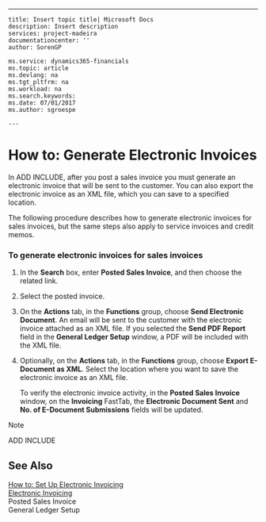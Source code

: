 ---
    title: Insert topic title| Microsoft Docs
    description: Insert description
    services: project-madeira
    documentationcenter: ''
    author: SorenGP

    ms.service: dynamics365-financials
    ms.topic: article
    ms.devlang: na
    ms.tgt_pltfrm: na
    ms.workload: na
    ms.search.keywords:
    ms.date: 07/01/2017
    ms.author: sgroespe

    ---
# How to: Generate Electronic Invoices
In ADD INCLUDE<!--[!INCLUDE[navnow](../../includes/navnow_md.md)]-->, after you post a sales invoice you must generate an electronic invoice that will be sent to the customer. You can also export the electronic invoice as an XML file, which you can save to a specified location.  
  
 The following procedure describes how to generate electronic invoices for sales invoices, but the same steps also apply to service invoices and credit memos.  
  
### To generate electronic invoices for sales invoices  
  
1.  In the **Search** box, enter **Posted Sales Invoice**, and then choose the related link.  
  
2.  Select the posted invoice.  
  
3.  On the **Actions** tab, in the **Functions** group, choose **Send Electronic Document**. An email will be sent to the customer with the electronic invoice attached as an XML file. If you selected the **Send PDF Report** field in the **General Ledger Setup** window, a PDF will be included with the XML file.  
  
4.  Optionally, on the **Actions** tab, in the **Functions** group, choose **Export E-Document as XML**. Select the location where you want to save the electronic invoice as an XML file.  
  
     To verify the electronic invoice activity, in the **Posted Sales Invoice** window, on the **Invoicing** FastTab, the **Electronic Document Sent** and **No. of E-Document Submissions** fields will be updated.  
  
> [!NOTE]  
>  ADD INCLUDE<!--[!INCLUDE[bp_refimplementation](../../includes/bp_refimplementation_md.md)]-->  
  
## See Also  
 [How to: Set Up Electronic Invoicing](../FullExperience/how-to-set-up-electronic-invoicing.md)   
 [Electronic Invoicing](../FullExperience/electronic-invoicing.md)   
 Posted Sales Invoice   
 General Ledger Setup